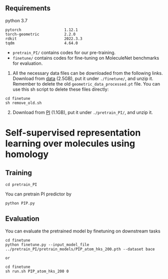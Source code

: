 ## Requirements
python 3.7
```
pytorch                   1.12.1            
torch-geometric           2.2.0
rdkit                     2022.3.3
tqdm                      4.64.0
```

* `pretrain_PI/` contains codes for our pre-training.
* `finetune/` contains codes for fine-tuning on MoleculeNet benchmarks for evaluation.

1. All the necessary data files can be downloaded from the following links.
   Download from [data](http://snap.stanford.edu/gnn-pretrain/data/chem_dataset.zip) (2.5GB), put it under `./finetune/`, and unzip it. Remember to delete the old `geometric_data_processed.pt` file.
   You can use this sh script to delete these files directly:

```
cd finetune
sh remove_old.sh
```
2. Download from [PI](https://drive.google.com/file/d/1rzg5PdyhlQ17_lSqgy524tqJ6xl-CB8r) (1.1GB), put it under `./pretrain_PI/`, and unzip it.

# Self-supervised representation learning over molecules using homology

## Training
```
cd pretrain_PI
```
You can pretrain PI predictor by
```
python PIP.py
```
## Evaluation

You can evaluate the pretrained model by finetuning on downstream tasks
```
cd finetune
python finetune.py --input_model_file ../pretrain_PI/pretrain_models/PIP_atom_hks_200.pth --dataset bace

or

cd finetune
sh run.sh PIP_atom_hks_200 0
```
